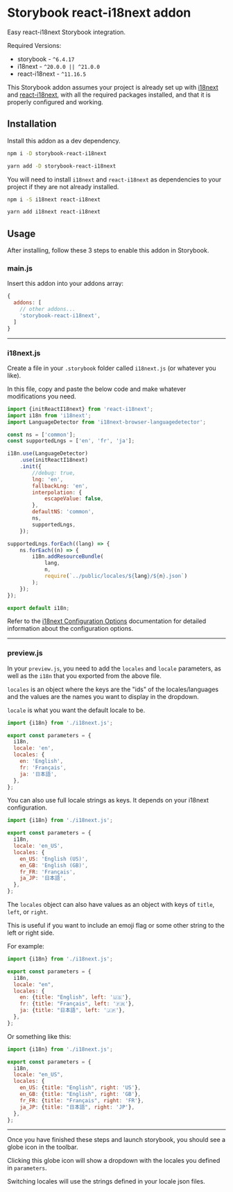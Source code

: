 # Storybook react-i18next addon

Easy react-i18next Storybook integration.

Required Versions:
* storybook - `^6.4.17`
* i18next - `^20.0.0 || ^21.0.0`
* react-i18next - `^11.16.5`

This Storybook addon assumes your project is already set up with [i18next](https://www.i18next.com/overview/getting-started) and [react-i18next](https://react.i18next.com/getting-started), with all the required packages installed, and that it is properly configured and working.

## Installation

Install this addon as a dev dependency.

```bash
npm i -D storybook-react-i18next
```

```bash
yarn add -D storybook-react-i18next
```

You will need to install `i18next` and `react-i18next` as dependencies to your project if they are not already installed.
```bash
npm i -S i18next react-i18next
```

```bash
yarn add i18next react-i18next
```

## Usage

After installing, follow these 3 steps to enable this addon in Storybook.

### main.js
Insert this addon into your addons array:
```javascript
{
  addons: [
    // other addons...
    'storybook-react-i18next',
  ]
}
```
---

### i18next.js
Create a file in your `.storybook` folder called `i18next.js` (or whatever you like). 

In this file, copy and paste the below code and make whatever modifications you need.
```javascript
import {initReactI18next} from 'react-i18next';
import i18n from 'i18next';
import LanguageDetector from 'i18next-browser-languagedetector';

const ns = ['common'];
const supportedLngs = ['en', 'fr', 'ja'];

i18n.use(LanguageDetector)
    .use(initReactI18next)
    .init({
        //debug: true,
        lng: 'en',
        fallbackLng: 'en',
        interpolation: {
            escapeValue: false,
        },
        defaultNS: 'common',
        ns,
        supportedLngs,
    });

supportedLngs.forEach((lang) => {
    ns.forEach((n) => {
        i18n.addResourceBundle(
            lang,
            n,
            require(`../public/locales/${lang}/${n}.json`)
        );
    });
});

export default i18n;
```

Refer to the [i18next Configuration Options](https://www.i18next.com/overview/configuration-options) documentation for detailed information about the configuration options.

---

### preview.js
In your `preview.js`, you need to add the `locales` and `locale` parameters, as well as the `i18n` that you exported from the above file.

`locales` is an object where the keys are the "ids" of the locales/languages and the values are the names you want to display in the dropdown.

`locale` is what you want the default locale to be.

```javascript
import {i18n} from './i18next.js';

export const parameters = {
  i18n,
  locale: 'en',
  locales: {
    en: 'English',
    fr: 'Français',
    ja: '日本語',    
  },
};
```

You can also use full locale strings as keys. It depends on your i18next configuration.

```javascript
import {i18n} from './i18next.js';

export const parameters = {
  i18n,
  locale: 'en_US',
  locales: {
    en_US: 'English (US)',
    en_GB: 'English (GB)',
    fr_FR: 'Français',
    ja_JP: '日本語',    
  },
};
```


The `locales` object can also have values as an object with keys of `title`, `left`, or `right`.

This is useful if you want to include an emoji flag or some other string to the left or right side.

For example:
```javascript
import {i18n} from './i18next.js';

export const parameters = {
  i18n,
  locale: "en",
  locales: {
    en: {title: "English", left: '🇺🇸'},
    fr: {title: "Français", left: '🇫🇷'},
    ja: {title: "日本語", left: '🇯🇵'},
  },
};
```

Or something like this:
```javascript
import {i18n} from './i18next.js';

export const parameters = {
  i18n,
  locale: "en_US",
  locales: {
    en_US: {title: "English", right: 'US'},
    en_GB: {title: "English", right: 'GB'},
    fr_FR: {title: "Français", right: 'FR'},
    ja_JP: {title: "日本語", right: 'JP'},
  },
};
```
---
Once you have finished these steps and launch storybook, you should see a globe icon in the toolbar.

Clicking this globe icon will show a dropdown with the locales you defined in `parameters`. 

Switching locales will use the strings defined in your locale json files.
